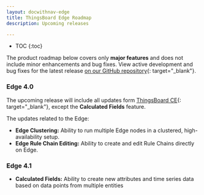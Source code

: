 ```yaml
---
layout: docwithnav-edge
title: ThingsBoard Edge Roadmap
description: Upcoming releases

---
```


* TOC
{:toc}

The product roadmap below covers only **major features** and does not include minor enhancements and bug fixes.
View active development and bug fixes for the latest release [on our GitHub repository](https://github.com/thingsboard/thingsboard-edge/tree/master){: target="_blank"}.

### Edge 4.0

The upcoming release will include all updates form [ThingsBoard CE](/docs/reference/roadmap/){: target="_blank"}, except the **Calculated Fields** feature.

The updates related to the Edge:
* **Edge Clustering:** Ability to run multiple Edge nodes in a clustered, high-availability setup.
* **Edge Rule Chain Editing:** Ability to create and edit Rule Chains directly on Edge.

### Edge 4.1

* **Calculated Fields:** Ability to create new attributes and time series data based on data points from multiple entities
